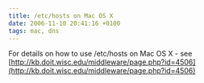 ```yaml
---
title: /etc/hosts on Mac OS X
date: 2006-11-10 20:41:16 +0100
tags: mac, dns
---
```


For details on how to use /etc/hosts on Mac OS X - see [http://kb.doit.wisc.edu/middleware/page.php?id=4506](http://kb.doit.wisc.edu/middleware/page.php?id=4506)
